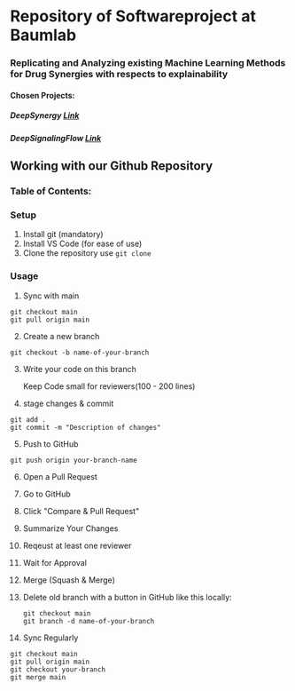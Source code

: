 # Repository of Softwareproject at Baumlab

### Replicating and Analyzing existing Machine Learning Methods for Drug Synergies with respects to explainability

#### Chosen Projects:

##### DeepSynergy [Link](https://doi.org/10.1093/bioinformatics/btx806)

##### DeepSignalingFlow [Link](https://doi.org/10.1038/s41540-024-00421-w)

## Working with our Github Repository

### Table of Contents:



### Setup

1. Install git (mandatory)
2. Install VS Code (for ease of use)
3. Clone the repository use `git clone`

### Usage

1. Sync with main
```
git checkout main
git pull origin main
```
2. Create a new branch
```
git checkout -b name-of-your-branch
```
3. Write your code on this branch
   
   Keep Code small for reviewers(100 - 200 lines)

4. stage changes & commit
```
git add .
git commit -m "Description of changes" 
```
5. Push to GitHub
```
git push origin your-branch-name
```
6. Open a Pull Request
  1. Go to GitHub
  2. Click "Compare & Pull Request"
  3. Summarize Your Changes
  4. Reqeust at least one reviewer

7. Wait for Approval
   
8. Merge (Squash & Merge) 

9. Delete old branch
   with a button in GitHub
   like this locally:
   ```
   git checkout main
   git branch -d name-of-your-branch
   ```
10. Sync Regularly
   ```
   git checkout main
   git pull origin main
   git checkout your-branch
   git merge main
   ```
